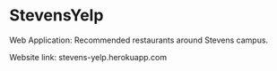 # StevensYelp
Web Application: Recommended restaurants around Stevens campus.

Website link: stevens-yelp.herokuapp.com
